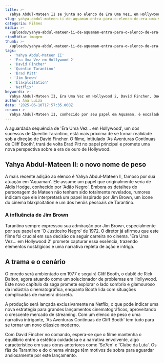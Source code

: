```yaml
---
title: >-
  Yahya Abdul-Mateen II se junta ao elenco de Era Uma Vez… em Hollywood 2, dirigido por David Fincher
slug: yahya-abdul-mateen-ii-de-aquaman-entra-para-o-elenco-de-era-uma-vez-em-hollywood-2
categoria: Filmes
midia: >-
  /uploads/yahya-abdul-mateen-ii-de-aquaman-entra-para-o-elenco-de-era-uma-vez-em-hollywood-2-thumb.webp
tipoMidia: imagem
thumb: >-
  /uploads/yahya-abdul-mateen-ii-de-aquaman-entra-para-o-elenco-de-era-uma-vez-em-hollywood-2-thumb.webp
tags:
  - 'Yahya Abdul-Mateen II'
  - 'Era Uma Vez em Hollywood 2'
  - 'David Fincher'
  - 'Quentin Tarantino'
  - 'Brad Pitt'
  - 'Jim Brown'
  - 'blaxploitation'
  - 'Netflix'
keywords: >-
  Yahya Abdul-Mateen II, Era Uma Vez em Hollywood 2, David Fincher, Quentin Tarantino, Brad Pitt, Jim Brown, blaxploitation, Netflix
author: Ana Luiza
data: '2025-06-10T17:57:35.000Z'
resumo: >-
  Yahya Abdul-Mateen II, conhecido por seu papel em Aquaman, é escalado para a sequência de Era Uma Vez... em Hollywood, assumindo um papel inspirado na lenda do blaxploitation Jim Brown.
---
```


A aguardada sequência de 'Era Uma Vez... em Hollywood', um dos sucessos de Quentin Tarantino, está mais próxima de se tornar realidade sob a direção de David Fincher. O filme, intitulado 'As Aventuras Contínuas de Cliff Booth', trará de volta Brad Pitt no papel principal e promete uma nova perspectiva sobre a era de ouro de Hollywood.

## Yahya Abdul-Mateen II: o novo nome de peso

A mais recente adição ao elenco é Yahya Abdul-Mateen II, famoso por sua atuação em 'Aquaman'. Ele assume um papel que originalmente seria de Aldis Hodge, conhecido por 'Adão Negro'. Embora os detalhes do personagem de Mateen não tenham sido totalmente revelados, rumores indicam que ele interpretará um papel inspirado por Jim Brown, um ícone do cinema blaxploitation e um dos heróis pessoais de Tarantino.

### A influência de Jim Brown

Tarantino sempre expressou sua admiração por Jim Brown, especialmente por seu papel em 'O Justiceiro Negro' de 1972. O diretor já afirmou que este filme foi crucial em sua decisão de seguir carreira no cinema. 'Era Uma Vez... em Hollywood 2' promete capturar essa essência, trazendo elementos nostálgicos e uma narrativa repleta de ação e intriga.

## A trama e o cenário

O enredo será ambientado em 1977 e seguirá Cliff Booth, o dublê de Rick Dalton, agora atuando como um solucionador de problemas em Hollywood. Este novo capítulo da saga promete explorar o lado sombrio e glamouroso da indústria cinematográfica, enquanto Booth lida com situações complicadas de maneira discreta.

A produção será lançada exclusivamente na Netflix, o que pode indicar uma nova estratégia para grandes lançamentos cinematográficos, aproveitando o crescente mercado de streaming. Com um elenco de peso e uma narrativa intrigante, 'As Aventuras Contínuas de Cliff Booth' tem tudo para se tornar um novo clássico moderno.

Com David Fincher no comando, espera-se que o filme mantenha o equilíbrio entre a estética cuidadosa e a narrativa envolvente, algo característico em suas obras anteriores como 'Se7en' e 'Clube da Luta'. Os fãs de Tarantino e do cinema vintage têm motivos de sobra para aguardar ansiosamente por este lançamento.